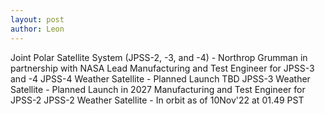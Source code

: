 ```yaml
---
layout: post
author: Leon
---
```


Joint Polar Satellite System (JPSS-2, -3, and -4) - Northrop Grumman in partnership with NASA
Lead Manufacturing and Test Engineer for JPSS-3 and -4
JPSS-4 Weather Satellite - Planned Launch TBD
JPSS-3 Weather Satellite - Planned Launch in 2027
Manufacturing and Test Engineer for JPSS-2
JPSS-2 Weather Satellite - In orbit as of 10Nov'22 at 01.49 PST